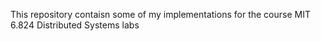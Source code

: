This repository contaisn some of my implementations for the course MIT 6.824 Distributed Systems labs
